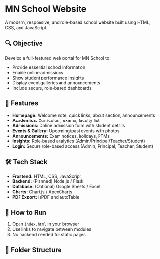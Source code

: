 # MN School Website

A modern, responsive, and role-based school website built using HTML, CSS, and JavaScript.

## 🔍 Objective
Develop a full-featured web portal for MN School to:
- Provide essential school information
- Enable online admissions
- Show student performance insights
- Display event galleries and announcements
- Include secure, role-based dashboards

## 📄 Features

- **Homepage:** Welcome note, quick links, about section, announcements
- **Academics:** Curriculum, exams, faculty list
- **Admissions:** Online admission form with student details
- **Events & Gallery:** Upcoming/past events with photos
- **Announcements:** Exam notices, holidays, PTMs
- **Insights:** Role-based analytics (Admin/Principal/Teacher/Student)
- **Login:** Secure role-based access (Admin, Principal, Teacher, Student)

## 🛠️ Tech Stack

- **Frontend:** HTML, CSS, JavaScript
- **Backend:** (Planned) Node.js / Flask
- **Database:** (Optional) Google Sheets / Excel
- **Charts:** Chart.js / ApexCharts
- **PDF Export:** jsPDF and autoTable

## 🧪 How to Run

1. Open `index.html` in your browser
2. Use links to navigate between modules
3. No backend needed for static pages

## 📁 Folder Structure

